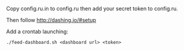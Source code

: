 Copy config.ru.in to config.ru then add your secret token to config.ru.

Then follow http://dashing.io/#setup

Add a crontab launching:

    ./feed-dashboard.sh <dashboard url> <token>
